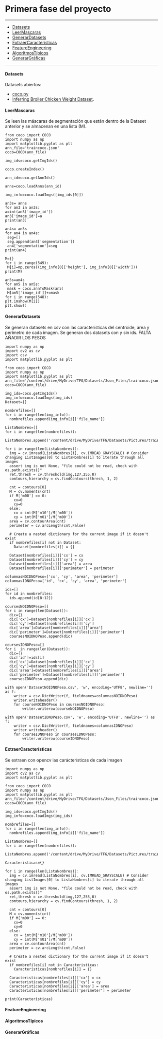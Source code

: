# Primera fase del proyecto

---

- [Datasets](#Datasets)
- [LeerMascaras](#LeerMascaras)
- [GenerarDatasets](#GenerarDatasets)
- [ExtraerCaracterísticas](#ExtraerCaracterísticas)
- [FeatureEngineering](#FeatureEngineering)
- [AlgoritmosTípicos](#AlgoritmosTípicos)
- [GenerarGráficas](#GenerarGráficas)

---

#### Datasets

Datasets abiertos:

- [coco.py](https://github.com/cocodataset/cocoapi/tree/master/PythonAPI/pycocotools)
- [Inferring Broiler Chicken Weight Dataset](https://www.kaggle.com/datasets/lucasheilbuthh/inferring-broiler-chicken-weight).

#### LeerMascaras

Se leen las máscaras de segmentación que están dentro de la Dataset anterior y se almacenan en una lista (M). 

```console
from coco import COCO
import numpy as np
import matplotlib.pyplot as plt
ann_file='traincoco.json'
coco=COCO(ann_file)
```
```console
img_ids=coco.getImgIds()

coco.createIndex()

ann_id=coco.getAnnIds()

anns=coco.loadAnns(ann_id)

img_info=coco.loadImgs([img_ids[0]])
```

```console
an3s= anns
for an3 in an3s:
a=int(an3['image_id'])
an3['image_id']=a
print(an3)
```
```console
an4s= an3s
for an4 in an4s:
 seg=[]
 seg.append(an4['segmentation'])
 an4['segmentation']=seg
print(an4)
```
```console
M={}
for i in range(549):
 M[i]=np.zeros((img_info[0]['height'], img_info[0]['width']))
print(M)
```
```console
an5s=an4s
for an5 in an5s:
 mask = coco.annToMask(an5)
 M[an5['image_id']]+=mask
for i in range(548):
plt.imshow(M[i])
plt.show()
```

#### GenerarDatasets

Se generan datasets en csv con las características del centroide, area y perímetro de cada imagen. Se generan dos datasets con y sin ids. FALTA AÑADIR LOS PESOS

```console
import numpy as np
import cv2 as cv
import csv
import matplotlib.pyplot as plt
```
```console
from coco import COCO
import numpy as np
import matplotlib.pyplot as plt
ann_file='/content/drive/MyDrive/TFG/Datasets/Json_Files/traincoco.json'
coco=COCO(ann_file)
```

```console
img_ids=coco.getImgIds()
img_info=coco.loadImgs(img_ids)
Dataset={}
```
```console
nombrefiles=[]
for i in range(len(img_info)):
  nombrefiles.append(img_info[i]['file_name'])
```
```console
ListaNombres=[]
for i in range(len(nombrefiles)):
  ListaNombres.append('/content/drive/MyDrive/TFG/Datasets/Pictures/train/'+nombrefiles[i])
```
```console
for i in range(len(ListaNombres)):
  img = cv.imread(ListaNombres[i], cv.IMREAD_GRAYSCALE) # Consider changing ListImages[0] to ListaNombres[i] to iterate through all images
  assert img is not None, "file could not be read, check with os.path.exists()"
  ret,thresh = cv.threshold(img,127,255,0)
  contours,hierarchy = cv.findContours(thresh, 1, 2)

  cnt = contours[0]
  M = cv.moments(cnt)
  if M['m00'] == 0:
    cx=0
    cy=0
  else:
    cx = int(M['m10']/M['m00'])
    cy = int(M['m01']/M['m00'])
  area = cv.contourArea(cnt)
  perimeter = cv.arcLength(cnt,False)

  # Create a nested dictionary for the current image if it doesn't exist
  if nombrefiles[i] not in Dataset:
    Dataset[nombrefiles[i]] = {}

  Dataset[nombrefiles[i]]['cx'] = cx
  Dataset[nombrefiles[i]]['cy'] = cy
  Dataset[nombrefiles[i]]['area'] = area
  Dataset[nombrefiles[i]]['perimeter'] = perimeter
```
```console
columnasNOIDNOPeso=['cx', 'cy', 'area', 'perimeter']
columnasIDNOPeso=['id', 'cx', 'cy', 'area', 'perimeter']
```
```console
ids=[]
for id in nombrefiles:
  ids.append(id[8:12])
```
```console
coursesNOIDNOPeso=[]
for i in range(len(Dataset)):
  dic={}
  dic['cx']=Dataset[nombrefiles[i]]['cx']
  dic['cy']=Dataset[nombrefiles[i]]['cy']
  dic['area']=Dataset[nombrefiles[i]]['area']
  dic['perimeter']=Dataset[nombrefiles[i]]['perimeter']
  coursesNOIDNOPeso.append(dic)
```
```console
coursesIDNOPeso=[]
for i  in range(len(Dataset)):
  dic={}
  dic['id']=ids[i]
  dic['cx']=Dataset[nombrefiles[i]]['cx']
  dic['cy']=Dataset[nombrefiles[i]]['cy']
  dic['area']=Dataset[nombrefiles[i]]['area']
  dic['perimeter']=Dataset[nombrefiles[i]]['perimeter']
  coursesIDNOPeso.append(dic)
```
```console
with open('DatasetNOIDNOPeso.csv', 'w', encoding='UTF8', newline='') as f:
    writer = csv.DictWriter(f, fieldnames=columnasNOIDNOPeso)
    writer.writeheader()
    for courseNOIDNOPeso in coursesNOIDNOPeso:
        writer.writerow(courseNOIDNOPeso)
```
```console
with open('DatasetIDNOPeso.csv', 'w', encoding='UTF8', newline='') as f:
    writer = csv.DictWriter(f, fieldnames=columnasIDNOPeso)
    writer.writeheader()
    for courseIDNOPeso in coursesIDNOPeso:
        writer.writerow(courseIDNOPeso)
```


#### ExtraerCaracterísticas

Se extraen con opencv las carácterísticas de cada imagen

```console
import numpy as np
import cv2 as cv
import matplotlib.pyplot as plt
```

```console
from coco import COCO
import numpy as np
import matplotlib.pyplot as plt
ann_file='/content/drive/MyDrive/TFG/Datasets/Json_Files/traincoco.json'
coco=COCO(ann_file)
```
```console
img_ids=coco.getImgIds()
img_info=coco.loadImgs(img_ids)
```
```console
nombrefiles=[]
for i in range(len(img_info)):
  nombrefiles.append(img_info[i]['file_name'])
```
```console
ListaNombres=[]
for i in range(len(nombrefiles)):
  ListaNombres.append('/content/drive/MyDrive/TFG/Datasets/Pictures/train/'+nombrefiles[i])
```
```console
Caracteristicas={}
```
```console
for i in range(len(ListaNombres)):
  img = cv.imread(ListaNombres[i], cv.IMREAD_GRAYSCALE) # Consider changing ListImages[0] to ListaNombres[i] to iterate through all images
  assert img is not None, "file could not be read, check with os.path.exists()"
  ret,thresh = cv.threshold(img,127,255,0)
  contours,hierarchy = cv.findContours(thresh, 1, 2)

  cnt = contours[0]
  M = cv.moments(cnt)
  if M['m00'] == 0:
    cx=0
    cy=0
  else:
    cx = int(M['m10']/M['m00'])
    cy = int(M['m01']/M['m00'])
  area = cv.contourArea(cnt)
  perimeter = cv.arcLength(cnt,False)

  # Create a nested dictionary for the current image if it doesn't exist
  if nombrefiles[i] not in Caracteristicas:
    Caracteristicas[nombrefiles[i]] = {}

  Caracteristicas[nombrefiles[i]]['cx'] = cx
  Caracteristicas[nombrefiles[i]]['cy'] = cy
  Caracteristicas[nombrefiles[i]]['area'] = area
  Caracteristicas[nombrefiles[i]]['perimeter'] = perimeter
```
```console
print(Caracteristicas)
```

#### FeatureEngineering

#### AlgoritmosTípicos

#### GenerarGráficas
